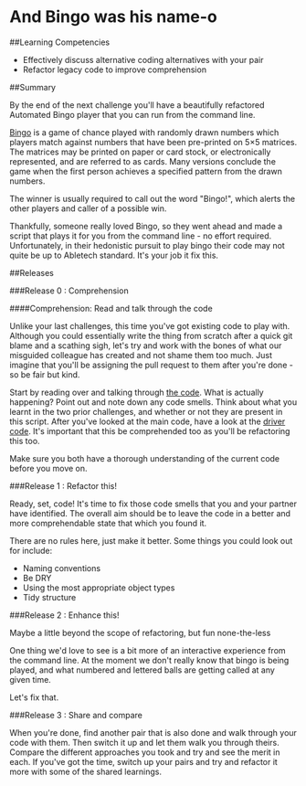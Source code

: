 # And Bingo was his name-o

##Learning Competencies

* Effectively discuss alternative coding alternatives with your pair
* Refactor legacy code to improve comprehension

##Summary

By the end of the next challenge you'll have a beautifully refactored Automated Bingo player that you can run from the command line.

[Bingo](http://en.wikipedia.org/wiki/Bingo_%28U.S.%29) is a game of chance played with randomly drawn numbers which players match against numbers that have been pre-printed on 5×5 matrices. The matrices may be printed on paper or card stock, or electronically represented, and are referred to as cards. Many versions conclude the game when the first person achieves a specified pattern from the drawn numbers.

The winner is usually required to call out the word "Bingo!", which alerts the other players and caller of a possible win.

Thankfully, someone really loved Bingo, so they went ahead and made a script that plays it for you from the command line - no effort required. Unfortunately, in their hedonistic pursuit to play bingo their code may not quite be up to Abletech standard. It's your job it fix this.

##Releases

###Release 0 : Comprehension

####Comprehension: Read and talk through the code

Unlike your last challenges, this time you've got existing code to play with. Although you could essentially write the thing from scratch after a quick git blame and a scathing sigh, let's try and work with the bones of what our misguided colleague has created and not shame them too much. Just imagine that you'll be assigning the pull request to them after you're done - so be fair but kind.

Start by reading over and talking through [the code](bingo.rb). What is actually happening? Point out and note down any code smells. Think about what you learnt in the two prior challenges, and whether or not they are present in this script. After you've looked at the main code, have a look at the [driver code](driver_script.rb). It's important that this be comprehended too as you'll be refactoring this too.

Make sure you both have a thorough understanding of the current code before you move on.


###Release 1 :  Refactor this!

Ready, set, code! It's time to fix those code smells that you and your partner have identified. The overall aim should be to leave the code in a better and more comprehendable state that which you found it.

There are no rules here, just make it better. Some things you could look out for include:
- Naming conventions
- Be DRY
- Using the most appropriate object types
- Tidy structure

###Release 2 :  Enhance this!

Maybe a little beyond the scope of refactoring, but fun none-the-less

One thing we'd love to see is a bit more of an interactive experience from the command line. At the moment we don't really know that bingo is being played, and what numbered and lettered balls are getting called at any given time.

Let's fix that.


###Release 3 : Share and compare

When you're done, find another pair that is also done and walk through your code with them. Then switch it up and let them walk you through theirs. Compare the different approaches you took and try and see the merit in each. If you've got the time, switch up your pairs and try and refactor it more with some of the shared learnings.


